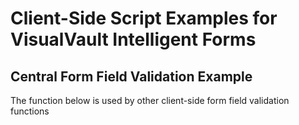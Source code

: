 Client-Side Script Examples for VisualVault Intelligent Forms
=====================================

Central Form Field Validation Example
------

The function below is used by other client-side form field validation functions

```javascript

```
